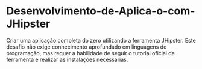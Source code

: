 # Desenvolvimento-de-Aplica-o-com-JHipster
Criar uma aplicação completa do zero utilizando a ferramenta JHipster. Este desafio não exige conhecimento aprofundado em linguagens de programação, mas requer a habilidade de seguir o tutorial oficial da ferramenta e realizar as instalações necessárias.
